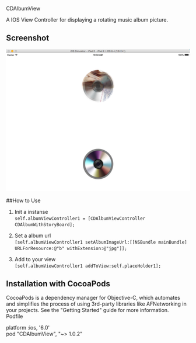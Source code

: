 CDAlbumView

A IOS View Controller for displaying a rotating  music album picture.

## Screenshot

![screenshot](./screenshot/screenshot.png)

##How to Use

1. Init  a instanse  
`self.albumViewController1 = [CDAlbumViewController CDAlbumWithStoryBoard];`

2. Set a album url  
`[self.albumViewController1 setAlbumImageUrl:[[NSBundle mainBundle] URLForResource:@"b" withExtension:@"jpg"]];`  

3. Add to your view  
`[self.albumViewController1 addToView:self.placeHolder1];`  
    
## Installation with CocoaPods

CocoaPods is a dependency manager for Objective-C, which automates and simplifies the process of using 3rd-party libraries like AFNetworking in your projects. See the "Getting Started" guide for more information.    
Podfile

platform :ios, '6.0'  
pod "CDAlbumView", "~> 1.0.2"  

